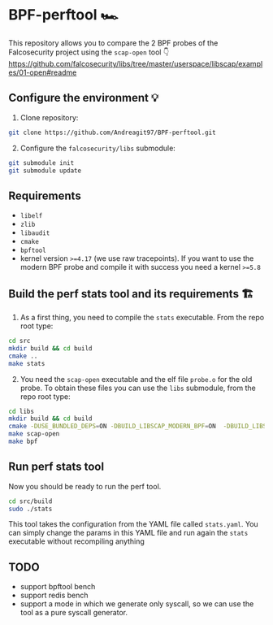 # BPF-perftool 🏎️

This repository allows you to compare the 2 BPF probes of the Falcosecurity project using the `scap-open` tool 👇
<https://github.com/falcosecurity/libs/tree/master/userspace/libscap/examples/01-open#readme>

## Configure the environment 💡

1. Clone repository:

```bash
git clone https://github.com/Andreagit97/BPF-perftool.git
```

2. Configure the `falcosecurity/libs` submodule:

```bash
git submodule init
git submodule update
```

## Requirements

* `libelf`
* `zlib`
* `libaudit`
* `cmake`
* `bpftool`
* kernel version `>=4.17` (we use raw tracepoints). If you want to use the modern BPF probe and compile it with success you need a kernel `>=5.8`

## Build the perf stats tool and its requirements  🏗️

1. As a first thing, you need to compile the `stats` executable. From the repo root type:

```bash
cd src
mkdir build && cd build
cmake ..
make stats
```

2. You need the `scap-open` executable and the elf file `probe.o` for the old probe. To obtain these files you can use the `libs` submodule, from the repo root type:

```bash
cd libs
mkdir build && cd build
cmake -DUSE_BUNDLED_DEPS=ON -DBUILD_LIBSCAP_MODERN_BPF=ON  -DBUILD_LIBSCAP_GVISOR=Off -DBUILD_BPF=True ..
make scap-open
make bpf
```

## Run perf stats tool

Now you should be ready to run the perf tool.

```bash
cd src/build
sudo ./stats
```

This tool takes the configuration from the YAML file called `stats.yaml`. You can simply change the params in this YAML file and run again the `stats` executable without recompiling anything

## TODO

* support bpftool bench
* support redis bench
* support a mode in which we generate only syscall, so we can use the tool as a pure syscall generator.
